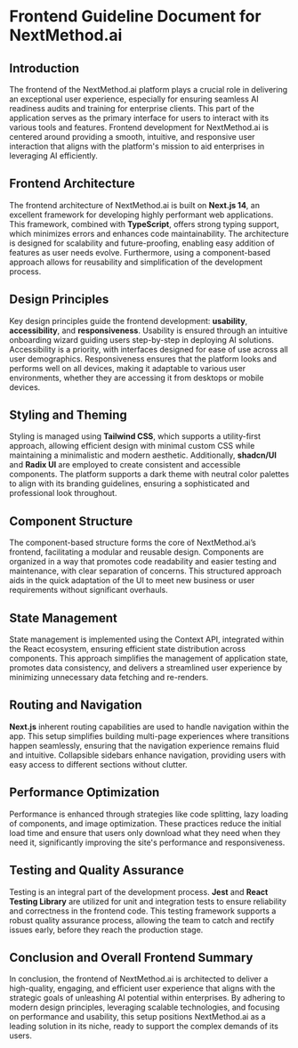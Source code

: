 # Frontend Guideline Document for NextMethod.ai

## Introduction  
The frontend of the NextMethod.ai platform plays a crucial role in delivering an exceptional user experience, especially for ensuring seamless AI readiness audits and training for enterprise clients. This part of the application serves as the primary interface for users to interact with its various tools and features. Frontend development for NextMethod.ai is centered around providing a smooth, intuitive, and responsive user interaction that aligns with the platform's mission to aid enterprises in leveraging AI efficiently.

## Frontend Architecture  
The frontend architecture of NextMethod.ai is built on **Next.js 14**, an excellent framework for developing highly performant web applications. This framework, combined with **TypeScript**, offers strong typing support, which minimizes errors and enhances code maintainability. The architecture is designed for scalability and future-proofing, enabling easy addition of features as user needs evolve. Furthermore, using a component-based approach allows for reusability and simplification of the development process.

## Design Principles  
Key design principles guide the frontend development: **usability**, **accessibility**, and **responsiveness**. Usability is ensured through an intuitive onboarding wizard guiding users step-by-step in deploying AI solutions. Accessibility is a priority, with interfaces designed for ease of use across all user demographics. Responsiveness ensures that the platform looks and performs well on all devices, making it adaptable to various user environments, whether they are accessing it from desktops or mobile devices.

## Styling and Theming  
Styling is managed using **Tailwind CSS**, which supports a utility-first approach, allowing efficient design with minimal custom CSS while maintaining a minimalistic and modern aesthetic. Additionally, **shadcn/UI** and **Radix UI** are employed to create consistent and accessible components. The platform supports a dark theme with neutral color palettes to align with its branding guidelines, ensuring a sophisticated and professional look throughout.

## Component Structure  
The component-based structure forms the core of NextMethod.ai’s frontend, facilitating a modular and reusable design. Components are organized in a way that promotes code readability and easier testing and maintenance, with clear separation of concerns. This structured approach aids in the quick adaptation of the UI to meet new business or user requirements without significant overhauls.

## State Management  
State management is implemented using the Context API, integrated within the React ecosystem, ensuring efficient state distribution across components. This approach simplifies the management of application state, promotes data consistency, and delivers a streamlined user experience by minimizing unnecessary data fetching and re-renders.

## Routing and Navigation  
**Next.js** inherent routing capabilities are used to handle navigation within the app. This setup simplifies building multi-page experiences where transitions happen seamlessly, ensuring that the navigation experience remains fluid and intuitive. Collapsible sidebars enhance navigation, providing users with easy access to different sections without clutter.

## Performance Optimization  
Performance is enhanced through strategies like code splitting, lazy loading of components, and image optimization. These practices reduce the initial load time and ensure that users only download what they need when they need it, significantly improving the site's performance and responsiveness.

## Testing and Quality Assurance  
Testing is an integral part of the development process. **Jest** and **React Testing Library** are utilized for unit and integration tests to ensure reliability and correctness in the frontend code. This testing framework supports a robust quality assurance process, allowing the team to catch and rectify issues early, before they reach the production stage.

## Conclusion and Overall Frontend Summary  
In conclusion, the frontend of NextMethod.ai is architected to deliver a high-quality, engaging, and efficient user experience that aligns with the strategic goals of unleashing AI potential within enterprises. By adhering to modern design principles, leveraging scalable technologies, and focusing on performance and usability, this setup positions NextMethod.ai as a leading solution in its niche, ready to support the complex demands of its users.